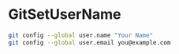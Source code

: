 # GitSetUserName

```bash
git config --global user.name "Your Name"
git config --global user.email you@example.com
```
